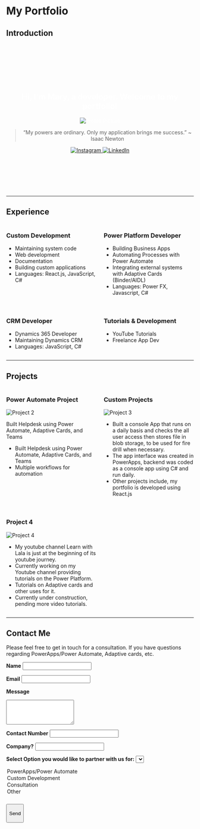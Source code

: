   # My Portfolio

## Introduction
<div style="background-image: url('./Assets/background_image.jpg'); background-size: cover; padding: 100px 0; text-align: center; color: white;">
  <h2>Hi, I'm Mary, a developer. Welcome to my portfolio!</h2>
  <img src="./Assets/profile_picture_adjusted.png" alt="Profile Picture">
  <blockquote>
    “My powers are ordinary. Only my application brings me success.” ~ Isaac Newton
  </blockquote>
  <a href="https://www.instagram.com/learnwlala/">
    <img src="./Assets/instagram.png" alt="Instagram">
  </a>
  <a href="https://www.linkedin.com/in/mary-narainsamy-294bb0102/">
    <img src="./Assets/linkedin.png" alt="LinkedIn">
  </a>
</div>

---

## Experience
<div style="display: grid; grid-template-columns: 1fr 1fr; grid-gap: 20px;">
  <div>
    <h3>Custom Development</h3>
    <ul>
      <li>Maintaining system code</li>
      <li>Web development</li>
      <li>Documentation</li>
      <li>Building custom applications</li>
      <li>Languages: React.js, JavaScript, C#</li>
    </ul>
  </div>
  <div>
    <h3>Power Platform Developer</h3>
    <ul>
      <li>Building Business Apps</li>
      <li>Automating Processes with Power Automate</li>
      <li>Integrating external systems with Adaptive Cards (Binder/AIDL)</li>
      <li>Languages: Power FX, Javascript, C#</li>
    </ul>
  </div>
  <div>
    <h3>CRM Developer</h3>
    <ul>
      <li>Dynamics 365 Developer</li>
      <li>Maintaining Dynamics CRM</li>
      <li>Languages: JavaScript, C#</li>
    </ul>
  </div>
  <div>
    <h3>Tutorials & Development</h3>
    <ul>
      <li>YouTube Tutorials</li>
      <li>Freelance App Dev</li>
    </ul>
  </div>
</div>

---

## Projects
<div style="display: grid; grid-template-columns: 1fr 1fr; grid-gap: 20px;">
  <div>
    <h3>Power Automate Project</h3>
    <img src="./src/Components/Assets/Project2Image.png" alt="Project 2">
    <p>Built Helpdesk using Power Automate, Adaptive Cards, and Teams</p>
    <ul>
      <li>Built Helpdesk using Power Automate, Adaptive Cards, and Teams</li>
      <li>Multiple workflows for automation</li>
    </ul>
  </div>
  <div>
    <h3>Custom Projects</h3>
    <img src={project3Image} alt="Project 3" className="project-image" />
    <ul>
      <li>Built a console App that runs on a daily basis and checks the all user access then stores file in blob storage, to be used for fire drill when necessary.</li>
      <li>The app interface was created in PowerApps, backend was coded as a console app using C# and run daily.</li>
      <li>Other projects include, my portfolio is developed using React.js</li>
    </ul>
  </div>
  <div>
    <h3>Project 4</h3>
    <img src={project4Image} alt="Project 4" className="project-image" />
    <ul>
      <li>My youtube channel Learn with Lala is just at the beginning of its youtube journey.</li>
      <li>Currently working on my Youtube channel providing tutorials on the Power Platform.</li>
      <li>Tutorials on Adaptive cards and other uses for it.</li>
      <li>Currently under construction, pending more video tutorials.</li>
    </ul>
  </div>
</div>

---

## Contact Me
Please feel free to get in touch for a consultation. If you have questions regarding PowerApps/Power Automate, Adaptive cards, etc.

**Name**
<input type="text" name="user_name" required>

**Email**
<input type="email" name="user_email" required>

**Message**
<textarea name="message" rows="4" required></textarea>

**Contact Number**
<input type="tel" name="contact_number" pattern="[0-9]{10}" required>

**Company?**
<input type="text" name="company_name">

**Select Option you would like to partner with us for:**
<select name="solution_option">
  <option value="PowerApps/Power Automate">PowerApps/Power Automate</option>
  <option value="Custom Development">Custom Development</option>
  <option value="Consultation">Consultation</option>
  <option value="Other">Other</option>
</select>

<button type="submit" style="height: 50px; margin-top: 10px;">Send</button>

